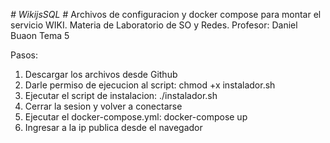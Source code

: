 <em> #  WikijsSQL </em># 
Archivos de configuracion y docker compose para montar el servicio WIKI.
Materia de Laboratorio de SO y Redes.
Profesor: Daniel Buaon
Tema 5

Pasos: 
1) Descargar los archivos desde Github
2) Darle permiso de ejecucion al script: chmod +x instalador.sh
3) Ejecutar el script de instalacion: ./instalador.sh
4) Cerrar la sesion y volver a conectarse
5) Ejecutar el docker-compose.yml: docker-compose up
6) Ingresar a la ip publica desde el navegador
